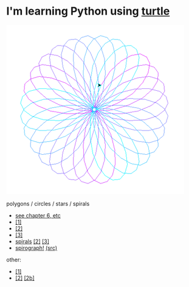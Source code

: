 # I'm learning Python using [turtle](http://www.eg.bucknell.edu/~hyde/Python3/TurtleDirections.html)

![spirograph.png](https://raw.githubusercontent.com/DeeNewcum/learn_python/master/turtle/spirograph.png)

polygons / circles / stars / spirals

* [see chapter 6, etc](http://www.educa.fmf.uni-lj.si/logo/doc/discover.htm)
* [[1]](http://abz.inf.ethz.ch/wp-content/uploads/unterrichtsmaterialien/primarschulen/logo_heft_en.pdf#page=23)
* [[2]](http://www.nongnu.org/lafontaine/en/xampels.html)
* [[3]](http://www.mhhe.com/math/ltbmath/bennett_nelson/conceptual/student/exercises/exercises.htm)
* [spirals](https://www.google.com/search?tbm=isch&q=turtle+logo+spiral)  [[2]](http://kturtle-script.blogspot.com/)  [[3]](http://www.instructables.com/id/Easy-Designs-Turtle-Graphics-Python/)
* [spirograph!](http://jerrekedb.deviantart.com/gallery/33102100/Spirograph)  [(src)](https://github.com/J-Gamer/Spirograph)

other:

* [[1]](https://turtleacademy.com/lessons/en)
* [[2]](http://guyhaas.com/bfoit/Intro_to_Programming/IntroCmds.html#exercises)   [[2b]](http://guyhaas.com/bfoit/itp/Iteration.html#nested_repeat)


